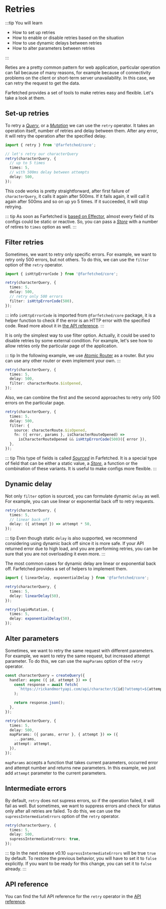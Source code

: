 # Retries

:::tip You will learn

- How to set up retries
- How to enable or disable retries based on the situation
- How to use dynamic delays between retries
- How to alter parameters between retries

:::

Reties are a pretty common pattern for web application, particular operation can fail because of many reasons, for example because of connectivity problems on the client or short-term server unavailability. In this case, we can retry the request to get the data.

Farfetched provides a set of tools to make retries easy and flexible. Let's take a look at them.

## Set-up retries

To retry a [_Query_](/api/primitives/query), or a [_Mutation_](/api/primitives/mutation) we can use the `retry` operator. It takes an operation itself, number of retries and delay between them. After any error, it will retry the operation after the specified delay.

```ts
import { retry } from '@farfetched/core';

// let's retry our characterQuery
retry(characterQuery, {
  // up to 5 times
  times: 5,
  // with 500ms delay between attempts
  delay: 500,
});
```

This code works is pretty straightforward, after first failure of `characterQuery`, it calls it again after 500ms. If it fails again, it will call it again after 500ms and so on up yo 5 times. If it succeeded, it will stop retrying.

::: tip
As soon as Farfetched is [based on Effector](/statements/effector), almost every field of its configs could be static or reactive. So, you can pass a [_Store_](https://effector.dev/docs/api/effector/store) with a number of retires to `times` option as well.
:::

## Filter retries

Sometimes, we want to retry only specific errors. For example, we want to retry only 500 errors, but not others. To do this, we can use the `filter` option of the `retry` operator.

```ts
import { isHttpErrorCode } from '@farfetched/core';

retry(characterQuery, {
  times: 5,
  delay: 500,
  // retry only 500 errors
  filter: isHttpErrorCode(500),
});
```

::: info
`isHttpErrorCode` is imported from `@farfetched/core` package, it is a helper function to check if the error is an HTTP error with the specified code. Read more about it in [the API reference](/api/utils/error_guards).
:::

It is only the simplest way to use filter option. Actually, it could be used to disable retries by some external condition. For example, let's see how to allow retries only the particular page of the application.

::: tip
In the following example, we use [Atomic Router](https://atomic-router.github.io) as a router. But you can use any other router or even implement your own.
:::

```ts
retry(characterQuery, {
  times: 5,
  delay: 500,
  filter: characterRoute.$isOpened,
});
```

Also, we can combine the first and the second approaches to retry only 500 errors on the particular page.

```ts
retry(characterQuery, {
  times: 5,
  delay: 500,
  filter: {
    source: characterRoute.$isOpened,
    fn: ({ error, params }, isCharacterRouteOpened) =>
      isCharacterRouteOpened && isHttpErrorCode(500)({ error }),
  },
});
```

::: tip
This type of fields is called [_Sourced_](/api/primitives/sourced) in Farfetched. It is a special type of field that can be either a static value, a [_Store_](https://effector.dev/docs/api/effector/store), a function or the combination of these variants. It is useful to make configs more flexible.
:::

## Dynamic delay

Not only `filter` option is sourced, you can formulate dynamic `delay` as well. For example, you can use linear or exponential back off to retry requests.

```ts
retry(characterQuery, {
  times: 5,
  // linear back off
  delay: ({ attempt }) => attempt * 50,
});
```

::: tip
Even though static `delay` is also supported, we recommend considering using dynamic back off since it is more safe. If your API returned error due to high load, and you are performing retries, you can be sure that you are not overloading it even more.
:::

The most common cases for dynamic delay are linear or exponential back off. Farfetched provides a set of helpers to implement them.

```ts
import { linearDelay, exponentialDelay } from '@farfetched/core';

retry(characterQuery, {
  times: 5,
  delay: linearDelay(50),
});

retry(loginMutation, {
  times: 5,
  delay: exponentialDelay(50),
});
```

## Alter parameters

Sometimes, we want to retry the same request with different parameters. For example, we want to retry the same request, but increased attempt parameter. To do this, we can use the `mapParams` option of the `retry` operator.

```ts
const characterQuery = createQuery({
  handler: async ({ id, attempt }) => {
    const response = await fetch(
      `https://rickandmortyapi.com/api/character/${id}?attempt=${attempt}`
    );

    return response.json();
  },
});

retry(characterQuery, {
  times: 5,
  delay: 500,
  mapParams: ({ params, error }, { attempt }) => ({
    ...params,
    attempt: attempt,
  }),
});
```

`mapParams` accepts a function that takes current parameters, occurred error and attempt number and returns new parameters. In this example, we just add `attempt` parameter to the current parameters.

## Intermediate errors

By default, `retry` does not supress errors, so if the operation failed, it will fail as well. But sometimes, we want to suppress errors and check for status only after all retries are failed. To do this, we can use the `supressIntermediateErrors` option of the `retry` operator.

```ts
retry(characterQuery, {
  times: 5,
  delay: 500,
  supressIntermediateErrors: true,
});
```

::: tip
In the next release v0.10 `supressIntermediateErrors` will be true `true` by default. To restore the previous behavior, you will have to set it to `false` explicitly. If you want to be ready for this change, you can set it to `false` already.
:::

## API reference

You can find the full API reference for the `retry` operator in the [API reference](/api/operators/retry).
